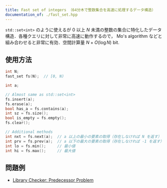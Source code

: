 ```yaml
---
title: Fast set of integers （64分木で整数集合を高速に処理するデータ構造）
documentation_of: ./fast_set.hpp
---
```


`std::set<int>` のように使えるが $0$ 以上 $N$ 未満の整数の集合に特化したデータ構造．各種クエリに対して非常に高速に動作するので， Mo's algorithm などと組み合わせると非常に有効．空間計算量 $N + O(\log N)$ bit.

## 使用方法

```cpp
int N;
fast_set fs(N);  // [0, N)

int a;

// Almost same as std::set<int>
fs.insert(a);
fs.erase(a);
bool has_a = fs.contains(a);
int sz = fs.size();
bool is_empty = fs.empty();
fs.clear();

// Additional methods
int nxt = fs.next(a);  // a 以上の最小の要素の取得（存在しなければ N を返す）
int prv = fs.prev(a);  // a 以下の最大の要素の取得（存在しなければ -1 を返す）
int lo = fs.min();     // 最小値
int hi = fs.max();     // 最大値
```

## 問題例

- [Library Checker: Predecessor Problem](https://judge.yosupo.jp/problem/predecessor_problem)
